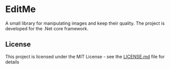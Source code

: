 # EditMe

A small library for manipulating images and keep their quality. The project is developed for the .Net core framework.

## License

This project is licensed under the MIT License - see the [LICENSE.md](LICENSE.md) file for details
